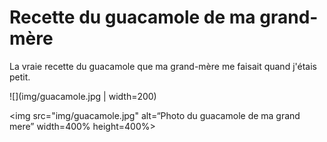 # Recette du guacamole de ma grand-mère

La vraie recette du guacamole que ma grand-mère me faisait quand j'étais petit.

![](img/guacamole.jpg | width=200)

<img src="img/guacamole.jpg" alt=“Photo du guacamole de ma grand mere” width=400% height=400%>
